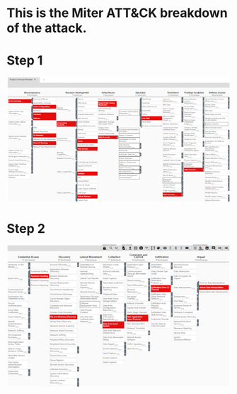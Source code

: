 # This is the Miter ATT&CK breakdown of the attack.

# Step 1

![Step 1](Images/MiterAttack1.png)

# Step 2 

![Step 2](Images/MiterAttack2.png)